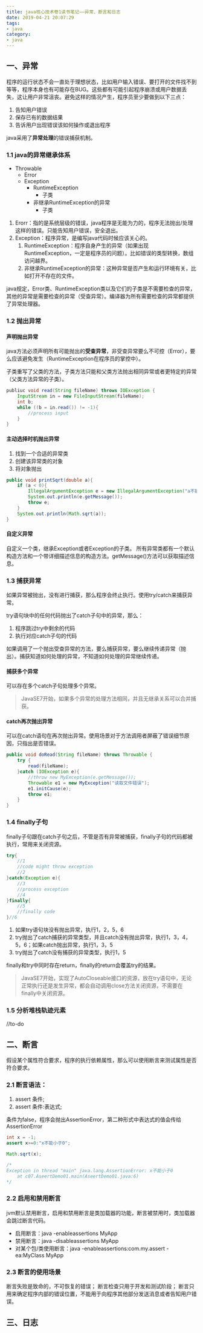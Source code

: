 ```yaml
---
title: java核心技术卷1读书笔记——异常、断言和日志
date: 2019-04-21 20:07:29
tags:
- java
category:
- java
---
```


## 一、异常
程序的运行状态不会一直处于理想状态，比如用户输入错误、要打开的文件找不到等等，程序本身也有可能存在BUG。这些都有可能引起程序崩溃或用户数据丢失，这让用户非常沮丧。避免这样的情况产生，程序员至少要做到以下三点：
1. 告知用户错误
2. 保存已有的数据结果
3. 告诉用户出现错误该如何操作或退出程序

java采用了**异常处理**的错误捕获机制。

### 1.1 java的异常继承体系
- Throwable
    - Error
    - Exception
        - RuntimeException
            - 子类
        - 非继承RuntimeException的异常
            - 子类

1. Erorr：指的是系统层级的错误，java程序是无能为力的，程序无法抛出/处理这样的错误。只能告知用户错误，安全退出。
2. Exception：程序异常，是编写java代码时候应该关心的。
    1. RuntimeException：程序自身产生的异常（如果出现RuntimeException，一定是程序员的问题）。比如错误的类型转换，数组访问越界。
    2. 非继承RuntimeException的异常：这种异常是否产生和运行环境有关，比如打开不存在的文件。

java规定，Error类、RuntimeException类以及它们的子类是不需要检查的异常，其他的异常是需要检查的异常（受查异常）。编译器为所有需要检查的异常都提供了异常处理器。

<!-- more -->

### 1.2 抛出异常
#### 声明抛出异常
java方法必须声明所有可能抛出的**受查异常**，非受查异常要么不可控（Error），要么应该避免发生（RuntimeException在程序员的掌控中）。

子类重写了父类的方法，子类方法只能和父类方法抛出相同异常或者更特定的异常（父类方法异常的子类）。

``` java
publiuc void read(String fileName) throws IOException {
    InputStream in = new FileInputStream(fileName);
    int b;
    while ((b = in.read()) != -1){
        //process input
    }
}
```

#### 主动选择时机抛出异常
1. 找到一个合适的异常类
2. 创建该异常类的对象
3. 将对象抛出

``` java
public void printSqrt(double a){
    if (a < 0){
        IllegalArgumentException e = new IllegalArgumentException("a不能小于0");
        System.out.println(e.getMessage());
        throw e;
    }
    System.out.println(Math.sqrt(a));
}
```

#### 自定义异常
自定义一个类，继承Exception或者Exception的子类。
所有异常类都有一个默认构造方法和一个带详细描述信息的构造方法。getMessage()方法可以获取描述信息。

### 1.3 捕获异常
如果异常被抛出，没有进行捕获，那么程序会终止执行。使用try/catch来捕获异常。

try语句块中的任何代码抛出了catch子句中的异常，那么：
1. 程序跳过try中剩余的代码
2. 执行对应catch子句的代码

如果调用了一个抛出受查异常的方法，要么捕获异常，要么继续传递异常（抛出）。捕获知道如何处理的异常，不知道如何处理的异常继续传递。

#### 捕获多个异常
可以存在多个catch子句处理多个异常。

> JavaSE7开始，如果多个异常的处理方法相同，并且无继承关系可以合并捕获。

#### catch再次抛出异常
可以在catch语句在再次抛出异常。使用场景对于方法调用者屏蔽了错误细节原因，只指出是否错误。
``` java
public void doRead(String fileName) throws Throwable {
    try {
        read(fileName);
    }catch (IOException e){
        //throw new MyException(e.getMessage());
        Throwable e1 = new MyException("读取文件错误");
        e1.initCause(e);
        throw e1;
    }
}
```

### 1.4 finally子句
finally子句跟在catch子句之后，不管是否有异常被捕获，finally子句的代码都被执行，常用来关闭资源。

``` java
try{
    //1
    //code might throw exception
    //2
}catch(Exception e){
    //3
    //process exception
    //4
}finally{
    //5
    //finally code
}//6
```

1. 如果try语句块没有抛出异常，执行1，2，5，6
2. try抛出了catch捕获的异常类型，并且catch没有抛出异常，执行1，3，4，5，6；如果catch抛出异常，执行1，3，5
3. try抛出了catch没有捕获的异常类型，执行1，5

finally和try中同时存在return，finally的return会覆盖try的结果。

> JavaSE7开始，实现了AutoCloseable接口的资源，放在try语句中，无论正常执行还是发生异常，都会自动调用close方法关闭资源，不需要在finally中关闭资源。

### 1.5 分析堆栈轨迹元素

//to-do

## 二、断言

假设某个属性符合要求，程序的执行依赖属性，那么可以使用断言来测试属性是否符合要求。

### 2.1 断言语法：
1. assert 条件;
2. assert 条件:表达式;

条件为false，程序会抛出AssertionError，第二种形式中表达式的值会传给AssertionError

``` java
int x = -1;
assert x>=0:"x不能小于0";

Math.sqrt(x);

/*
Exception in thread "main" java.lang.AssertionError: x不能小于0
	at c07.AseertDemo01.main(AseertDemo01.java:6)
*/
```

### 2.2 启用和禁用断言
jvm默认禁用断言，启用和禁用断言是类加载器的功能，断言被禁用时，类加载器会跳过断言代码。

- 启用断言：java -enableassertions MyApp
- 禁用断言：java -disableassertions MyApp
- 对某个包/类使用断言：java -enableassertions:com.my.assert -ea:MyClass MyApp

### 2.3 断言的使用场景
断言失败是致命的，不可恢复的错误；
断言检查只用于开发和测试阶段；
断言只用来确定程序内部的错误位置，不能用于向程序其他部分发送消息或者告知用户错误。


## 三、日志



